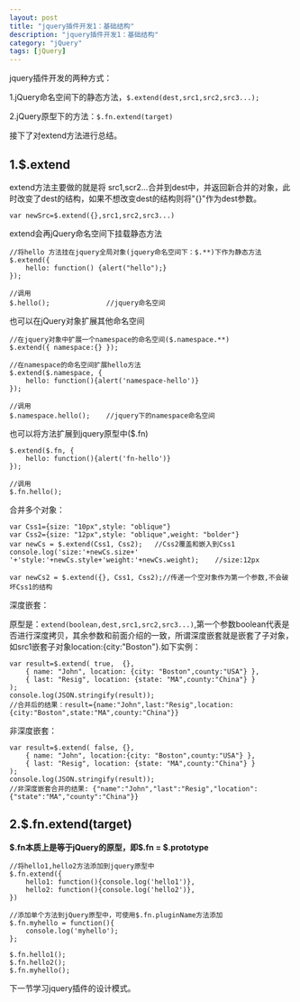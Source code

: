 ```yaml
---
layout: post
title: "jquery插件开发1：基础结构"
description: "jquery插件开发1：基础结构"
category: "jQuery"
tags: [jQuery]
---
```


<p>jquery插件开发的两种方式：</p>

<p>1.jQuery命名空间下的静态方法，<code>$.extend(dest,src1,src2,src3...);</code></p>

<p>2.jQuery原型下的方法：<code>$.fn.extend(target)</code></p>

<p>接下了对extend方法进行总结。</p>

<!--more-->

<h2>1.$.extend</h2>

<p>extend方法主要做的就是将 src1,scr2...合并到dest中，并返回新合并的对象，此时改变了dest的结构，如果不想改变dest的结构则将"{}"作为dest参数。</p>

<pre><code>var newSrc=$.extend({},src1,src2,src3...)
</code></pre>

<p>extend会再jQuery命名空间下挂载静态方法</p>

<pre><code>//将hello 方法挂在jquery全局对象(jquery命名空间下：$.**)下作为静态方法
$.extend({
    hello: function() {alert("hello");} 
});

//调用
$.hello();              //jquery命名空间
</code></pre>

<p>也可以在jQuery对象扩展其他命名空间</p>

<pre><code>//在jquery对象中扩展一个namespace的命名空间($.namespace.**)
$.extend({ namespace:{} });

//在namespace的命名空间扩展hello方法
$.extend($.namespace, {
    hello: function(){alert('namespace-hello')}
});

//调用
$.namespace.hello();    //jquery下的namespace命名空间
</code></pre>

<p>也可以将方法扩展到jquery原型中($.fn)</p>

<pre><code>$.extend($.fn, {
    hello: function(){alert('fn-hello')}
});

//调用
$.fn.hello();
</code></pre>

<p>合并多个对象：</p>

<pre><code>var Css1={size: "10px",style: "oblique"}
var Css2={size: "12px",style: "oblique",weight: "bolder"}
var newCs = $.extend(Css1, Css2);   //Css2覆盖和嵌入到Css1
console.log('size:'+newCs.size+' '+'style:'+newCs.style+'weight:'+newCs.weight);    //size:12px

var newCs2 = $.extend({}, Css1, Css2);//传递一个空对象作为第一个参数,不会破坏Css1的结构
</code></pre>

<p>深度嵌套：</p>

<p>原型是：<code>extend(boolean,dest,src1,src2,src3...)</code>,第一个参数boolean代表是否进行深度拷贝，其余参数和前面介绍的一致，所谓深度嵌套就是嵌套了子对象，如src1嵌套子对象location:{city:"Boston"}.如下实例：</p>

<pre><code>var result=$.extend( true,  {},  
    { name: "John", location: {city: "Boston",county:"USA"} },  
    { last: "Resig", location: {state: "MA",county:"China"} } 
); 
console.log(JSON.stringify(result));
//合并后的结果：result={name:"John",last:"Resig",location:{city:"Boston",state:"MA",county:"China"}}
</code></pre>

<p>非深度嵌套：</p>

<pre><code>var result=$.extend( false, {},  
    { name: "John", location:{city: "Boston",county:"USA"} },  
    { last: "Resig", location: {state: "MA",county:"China"} }  
); 
console.log(JSON.stringify(result));
//非深度嵌套合并的结果: {"name":"John","last":"Resig","location":{"state":"MA","county":"China"}}
</code></pre>

<h2>2.$.fn.extend(target)</h2>

<p><strong>$.fn本质上是等于jQuery的原型，即$.fn = $.prototype</strong></p>

<pre><code>//将hello1,hello2方法添加到jquery原型中
$.fn.extend({
    hello1: function(){console.log('hello1')},
    hello2: function(){console.log('hello2')},
})

//添加单个方法到jQuery原型中，可使用$.fn.pluginName方法添加
$.fn.myhello = function(){
    console.log('myhello');
};

$.fn.hello1();
$.fn.hello2();
$.fn.myhello();
</code></pre>

<p>下一节学习jquery插件的设计模式。</p>
